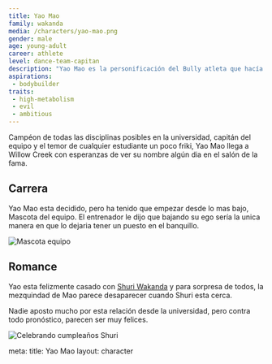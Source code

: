 ```yaml
---
title: Yao Mao
family: wakanda
media: /characters/yao-mao.png
gender: male
age: young-adult
career: athlete
level: dance-team-capitan
description: "Yao Mao es la personificación del Bully atleta que hacía la vida imposible a la gente en la universidad. Enfocado en su amor propio, una alimentación balanceada y grandes músculos, Mao entrena insesantemente para convertirse en un atleta de primera."
aspirations:
 - bodybuilder
traits:
 - high-metabolism
 - evil
 - ambitious
---
```


Campéon de todas las disciplinas posibles en la universidad, capitán del equipo y el temor de cualquier estudiante un poco friki, Yao Mao llega a Willow Creek con esperanzas de ver su nombre algún dia en el salón de la fama.

## Carrera

Yao Mao esta decidido, pero ha tenido que empezar desde lo mas bajo, Mascota del equipo. El entrenador le dijo que bajando su ego sería la unica manera en que lo dejaria tener un puesto en el banquillo.

![Mascota equipo](/domestic-units/wakanda/yao-mao-pet-team.png)

## Romance

Yao esta felizmente casado con [Shuri Wakanda](/character/shuri-wakanda) y para sorpresa de todos, la mezquindad de Mao parece desaparecer cuando Shuri esta cerca.

Nadie aposto mucho por esta relación desde la universidad, pero contra todo pronóstico, parecen ser muy felices.

![Celebrando cumpleaños Shuri](/domestic-units/wakanda/cumple-shuri.png)

<route lang="yaml">
meta:
  title: Yao Mao
  layout: character
</route>
